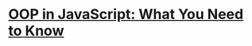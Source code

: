 # [OOP in JavaScript: What You Need to Know](http://javascriptissexy.com/oop-in-javascript-what-you-need-to-know/)
